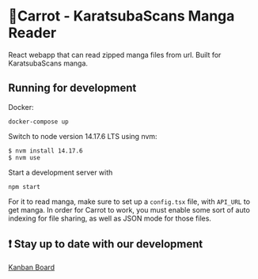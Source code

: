 # 🥕Carrot - KaratsubaScans Manga Reader

React webapp that can read zipped manga files from url. Built for KaratsubaScans manga.

## Running for development

Docker:

```
docker-compose up
```

Switch to node version 14.17.6 LTS using nvm:
```
$ nvm install 14.17.6
$ nvm use
```

Start a development server with
```
npm start
```

For it to read manga, make sure to set up a `config.tsx` file, with 
`API_URL` to get manga. In order for Carrot to work, you must enable some sort of
auto indexing for file sharing, as well as JSON mode for those files.

## :exclamation: Stay up to date with our development
[Kanban Board](https://kanban.zhehaizhang.com/?controller=BoardViewController&action=readonly&token=df45317b6086af2d5de629c55abec8fa203f54604beae08319aa5c48f2ba)
